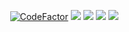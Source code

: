 
<p align="center">
    <a href="https://www.codefactor.io/repository/github/newkanekibot/newbot/overview/master"><img src="https://www.codefactor.io/repository/github/newkanekibot/newbot/badge/master" alt="CodeFactor" /></a>
    <a href="https://github.com/newkanekibot/newbot"> <img src="https://img.shields.io/github/repo-size/newkanekibot/newbot?color=orange&logo=github&logoColor=green&style=for-the-badge" /></a>
    <a href="https://github.com/newkanekibot/newbot/commits/prince"> <img src="https://img.shields.io/github/last-commit/newkanekibot/newbot?color=brown&logo=github&logoColor=green&style=for-the-badge" /></a>
    <a href="https://github.com/newkanekibot/newbot/issues"> <img src="https://img.shields.io/github/issues/newkanekibot/newbot?color=blueviolet&logo=github&logoColor=green&style=for-the-badge" /></a>
    <a href="https://pypi.org/project/Telethon/"> <img src="https://img.shields.io/pypi/v/telethon?color=yellow&label=telethon&logo=python&logoColor=green&style=for-the-badge" /></a>
</p>
